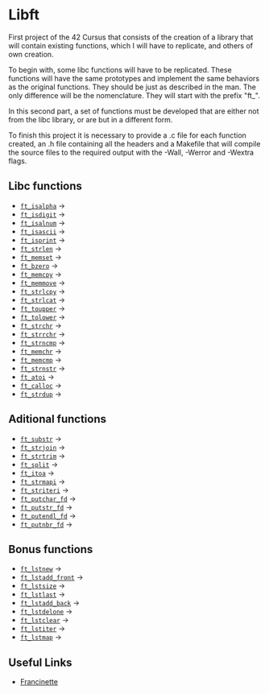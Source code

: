 # Libft

First project of the 42 Cursus that consists of the creation of a library that will contain existing functions, which I will have to replicate, and others of own creation.

To begin with, some libc functions will have to be replicated. These functions will have the same prototypes and implement the same behaviors as the original functions. They should be just as described in the man. The only difference will be the nomenclature. They will start with the prefix "ft_".

In this second part, a set of functions must be developed that are either not from the libc library, or are but in a different form.

To finish this project it is necessary to provide a .c file for each function created, an .h file containing all the headers and a Makefile that will compile the source files to the required output with the -Wall, -Werror and -Wextra flags.

## Libc functions

- [`ft_isalpha`](https://github.com/antoniolopez7217/42Cursus_Libft/blob/main/libft/ft_isalpha.c) -> 
- [`ft_isdigit`](https://github.com/antoniolopez7217/42Cursus_Libft/blob/main/libft/ft_isdigit.c) -> 
- [`ft_isalnum`](https://github.com/antoniolopez7217/42Cursus_Libft/blob/main/libft/ft_isalnum.c) -> 
- [`ft_isascii`](https://github.com/antoniolopez7217/42Cursus_Libft/blob/main/libft/ft_isascii.c) -> 
- [`ft_isprint`](https://github.com/antoniolopez7217/42Cursus_Libft/blob/main/libft/ft_isprint.c) -> 
- [`ft_strlen`](https://github.com/antoniolopez7217/42Cursus_Libft/blob/main/libft/ft_strlen.c) -> 
- [`ft_memset`](https://github.com/antoniolopez7217/42Cursus_Libft/blob/main/libft/ft_memset.c) -> 
- [`ft_bzero`](https://github.com/antoniolopez7217/42Cursus_Libft/blob/main/libft/ft_bzero.c) -> 
- [`ft_memcpy`](https://github.com/antoniolopez7217/42Cursus_Libft/blob/main/libft/ft_memcpy.c) -> 
- [`ft_memmove`](https://github.com/antoniolopez7217/42Cursus_Libft/blob/main/libft/ft_memmove.c) -> 
- [`ft_strlcpy`](https://github.com/antoniolopez7217/42Cursus_Libft/blob/main/libft/ft_strlcpy.c) -> 
- [`ft_strlcat`](https://github.com/antoniolopez7217/42Cursus_Libft/blob/main/libft/ft_strlcat.c) -> 
- [`ft_toupper`](https://github.com/antoniolopez7217/42Cursus_Libft/blob/main/libft/ft_toupper.c) -> 
- [`ft_tolower`](https://github.com/antoniolopez7217/42Cursus_Libft/blob/main/libft/ft_tolower.c) -> 
- [`ft_strchr`](https://github.com/antoniolopez7217/42Cursus_Libft/blob/main/libft/ft_strchr.c) -> 
- [`ft_strrchr`](https://github.com/antoniolopez7217/42Cursus_Libft/blob/main/libft/ft_strrchr.c) -> 
- [`ft_strncmp`](https://github.com/antoniolopez7217/42Cursus_Libft/blob/main/libft/ft_strncmp.c) -> 
- [`ft_memchr`](https://github.com/antoniolopez7217/42Cursus_Libft/blob/main/libft/ft_memchr.c) -> 
- [`ft_memcmp`](https://github.com/antoniolopez7217/42Cursus_Libft/blob/main/libft/ft_memcmp.c) -> 
- [`ft_strnstr`](https://github.com/antoniolopez7217/42Cursus_Libft/blob/main/libft/ft_strnstr.c) -> 
- [`ft_atoi`](https://github.com/antoniolopez7217/42Cursus_Libft/blob/main/libft/ft_atoi.c) -> 
- [`ft_calloc`](https://github.com/antoniolopez7217/42Cursus_Libft/blob/main/libft/ft_calloc.c) -> 
- [`ft_strdup`](https://github.com/antoniolopez7217/42Cursus_Libft/blob/main/libft/ft_strdup.c) -> 

## Aditional functions

- [`ft_substr`](https://github.com/antoniolopez7217/42Cursus_Libft/blob/main/libft/ft_substr.c) -> 
- [`ft_strjoin`](https://github.com/antoniolopez7217/42Cursus_Libft/blob/main/libft/ft_strjoin.c) -> 
- [`ft_strtrim`](https://github.com/antoniolopez7217/42Cursus_Libft/blob/main/libft/ft_strtrim.c) -> 
- [`ft_split`](https://github.com/antoniolopez7217/42Cursus_Libft/blob/main/libft/ft_split.c) -> 
- [`ft_itoa`](https://github.com/antoniolopez7217/42Cursus_Libft/blob/main/libft/ft_itoa.c) -> 
- [`ft_strmapi`](https://github.com/antoniolopez7217/42Cursus_Libft/blob/main/libft/ft_strmapi.c) -> 
- [`ft_striteri`](https://github.com/antoniolopez7217/42Cursus_Libft/blob/main/libft/ft_striteri.c) -> 
- [`ft_putchar_fd`](https://github.com/antoniolopez7217/42Cursus_Libft/blob/main/libft/ft_putchar_fd.c) -> 
- [`ft_putstr_fd`](https://github.com/antoniolopez7217/42Cursus_Libft/blob/main/libft/ft_putstr_fd.c) -> 
- [`ft_putendl_fd`](https://github.com/antoniolopez7217/42Cursus_Libft/blob/main/libft/ft_putendl_fd.c) -> 
- [`ft_putnbr_fd`](https://github.com/antoniolopez7217/42Cursus_Libft/blob/main/libft/ft_putnbr_fd.c) -> 

## Bonus functions

- [`ft_lstnew`](https://github.com/antoniolopez7217/42Cursus_Libft/blob/main/libft/ft_lstnew.c) -> 
- [`ft_lstadd_front`](https://github.com/antoniolopez7217/42Cursus_Libft/blob/main/libft/ft_lstadd_front.c) -> 
- [`ft_lstsize`](https://github.com/antoniolopez7217/42Cursus_Libft/blob/main/libft/ft_lstsize.c) -> 
- [`ft_lstlast`](https://github.com/antoniolopez7217/42Cursus_Libft/blob/main/libft/ft_lstlast.c) -> 
- [`ft_lstadd_back`](https://github.com/antoniolopez7217/42Cursus_Libft/blob/main/libft/ft_lstadd_back.c) -> 
- [`ft_lstdelone`](https://github.com/antoniolopez7217/42Cursus_Libft/blob/main/libft/ft_lstdelone.c) -> 
- [`ft_lstclear`](https://github.com/antoniolopez7217/42Cursus_Libft/blob/main/libft/ft_lstclear.c) -> 
- [`ft_lstiter`](https://github.com/antoniolopez7217/42Cursus_Libft/blob/main/libft/ft_lstiter.c) -> 
- [`ft_lstmap`](https://github.com/antoniolopez7217/42Cursus_Libft/blob/main/libft/ft_lstmap.c) -> 

## Useful Links

- [Francinette](https://github.com/xicodomingues/francinette)
